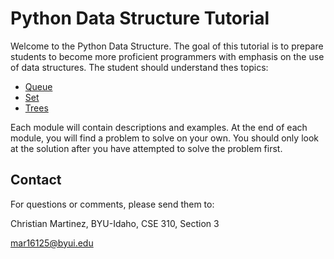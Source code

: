 #  Python Data Structure Tutorial

Welcome to the Python Data Structure. The goal of this tutorial is to prepare students to become more proficient programmers with emphasis on the use of data structures. The student should understand thes topics:

- [Queue](1-queue.md)
- [Set](2-set.md)
- [Trees](3-trees.md)

Each module will contain descriptions and examples.  At the end of each module, you will find a problem to solve on your own.  You should only look at the solution after you have attempted to solve the problem first.

## Contact

For questions or comments, please send them to:

Christian Martinez, BYU-Idaho, CSE 310, Section 3

mar16125@byui.edu